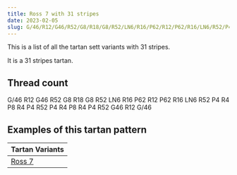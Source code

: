 ```yaml
---
title: Ross 7 with 31 stripes
date: 2023-02-05
slug: G/46/R12/G46/R52/G8/R18/G8/R52/LN6/R16/P62/R12/P62/R16/LN6/R52/P4/R4/P8/R4/P4/R52/P4/R4/P8/R4/P4/R52/G46/R12/G/46
---
```

This is a list of all the tartan sett variants with 31 stripes.

It is a 31 stripes tartan.


## Thread count
G/46 R12 G46 R52 G8 R18 G8 R52 LN6 R16 P62 R12 P62 R16 LN6 R52 P4 R4 P8 R4 P4 R52 P4 R4 P8 R4 P4 R52 G46 R12 G/46

## Examples of this tartan pattern

| Tartan Variants |
|---------------|
| [Ross 7](/variants/g/46/r12/g46/r52/g8/r18/g8/r52/ln6/r16/p62/r12/p62/r16/ln6/r52/p4/r4/p8/r4/p4/r52/p4/r4/p8/r4/p4/r52/g46/r12/g/46-g008000-lne0e0e0-p800080-rc00000)||
